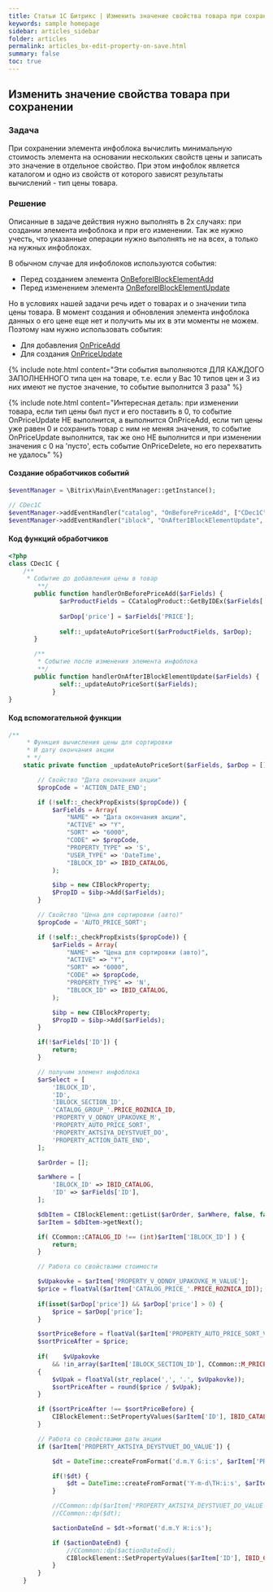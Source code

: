 ```yaml
---
title: Статьи 1С Битрикс | Изменить значение свойства товара при сохранении
keywords: sample homepage
sidebar: articles_sidebar
folder: articles
permalink: articles_bx-edit-property-on-save.html
summary: false
toc: true
---
```


## Изменить значение свойства товара при сохранении

### Задача

При сохранении элемента инфоблока вычислить минимальную стоимость элемента 
на основании нескольких свойств цены и записать это значение в отдельное свойство.
При этом инфоблок является каталогом и одно из свойств от которого зависят результаты вычислений - тип цены товара.

### Решение

Описанные в задаче действия нужно выполнять в 2х случаях: при создании элемента инфоблока и при его изменении.
Так же нужно учесть, что указанные операции нужно выполнять не на всех, а только на нужных инфоблоках.

В обычном случае для инфоблоков используются события:

  * Перед созданием элемента [OnBeforeIBlockElementAdd](https://dev.1c-bitrix.ru/api_help/iblock/events/onbeforeiblockelementadd.php)
  * Перед изменением элемента [OnBeforeIBlockElementUpdate](https://dev.1c-bitrix.ru/api_help/iblock/events/onbeforeiblockelementupdate.php)

Но в условиях нашей задачи речь идет о товарах и о значении типа цены товара. 
В момент создания и обновления элемента инфоблока данных о его цене еще нет и получить мы их в эти моменты не можем.
Поэтому нам нужно использовать события:

  * Для добавления [OnPriceAdd](https://dev.1c-bitrix.ru/api_help/catalog/events/onpriceadd.php)
  * Для создания [OnPriceUpdate](https://dev.1c-bitrix.ru/api_help/catalog/events/onpriceupdate.php)
  
{% include note.html content="Эти события выполняются ДЛЯ КАЖДОГО ЗАПОЛНЕННОГО типа цен на товаре, т.е. если у Вас 10 типов цен и 3 из них имеют не пустое значение, то событие выполнится 3 раза" %}

{% include note.html content="Интересная деталь: при изменении товара, если тип цены был пуст и его поставить в 0, то событие OnPriceUpdate НЕ выполнится, а выполнится OnPriceAdd, если тип цены уже равен 0 и сохранить товар с ним не меняя значения, то событие OnPriceUpdate выполнится, так же оно НЕ выполнится и при изменении значения с 0 на 'пусто', есть событие OnPriceDelete, но его перехватить не удалось" %}

#### Создание обработчиков событий

```php
$eventManager = \Bitrix\Main\EventManager::getInstance();

// CDec1C
$eventManager->addEventHandler("catalog", "OnBeforePriceAdd", ["CDec1C", "handlerOnBeforePriceAdd"]);
$eventManager->addEventHandler("iblock", "OnAfterIBlockElementUpdate", ["CDec1C", "handlerOnAfterIBlockElementUpdate"]);
```

#### Код функций обработчиков

```php
<?php
class CDec1C {
    /** 
     * Событие до добавления цены в товар
	    **/
	   public function handlerOnBeforePriceAdd($arFields) {
		      $arProductFields = CCatalogProduct::GetByIDEx($arFields['PRODUCT_ID']);
		
		      $arDop['price'] = $arFields['PRICE'];
		
		      self::_updateAutoPriceSort($arProductFields, $arDop);
	   }

	   /** 
	    * Событие после изменения элемента инфоблока
	    **/
	   public function handlerOnAfterIBlockElementUpdate($arFields) {
		      self::_updateAutoPriceSort($arFields);
		 	}
}
```

#### Код вспомогательной функции

```php
/** 
	 * Функция вычисления цены для сортировки
	 * И дату окончания акции
	 * */
	static private function _updateAutoPriceSort($arFields, $arDop = []) {

	    // Свойство "Дата окончания акции"
        $propCode = 'ACTION_DATE_END';

	    if (!self::_checkPropExists($propCode)) {
            $arFields = Array(
                "NAME" => "Дата окончания акции",
                "ACTIVE" => "Y",
                "SORT" => "6000",
                "CODE" => $propCode,
                "PROPERTY_TYPE" => 'S',
                "USER_TYPE" => 'DateTime',
                "IBLOCK_ID" => IBID_CATALOG,
            );

            $ibp = new CIBlockProperty;
            $PropID = $ibp->Add($arFields);
        }

        // Свойство "Цена для сортировки (авто)"
        $propCode = 'AUTO_PRICE_SORT';

        if (!self::_checkPropExists($propCode)) {
            $arFields = Array(
                "NAME" => "Цена для сортировки (авто)",
                "ACTIVE" => "Y",
                "SORT" => "6000",
                "CODE" => $propCode,
                "PROPERTY_TYPE" => 'N',
                "IBLOCK_ID" => IBID_CATALOG,
            );

            $ibp = new CIBlockProperty;
            $PropID = $ibp->Add($arFields);
        }

		if(!$arFields['ID']) {
			return;
		}

		// получим элемент инфоблока
		$arSelect = [
			'IBLOCK_ID',
			'ID',
			'IBLOCK_SECTION_ID',
			'CATALOG_GROUP_'.PRICE_ROZNICA_ID,
			'PROPERTY_V_ODNOY_UPAKOVKE_M',
			'PROPERTY_AUTO_PRICE_SORT',
			'PROPERTY_AKTSIYA_DEYSTVUET_DO',
			'PROPERTY_ACTION_DATE_END',
		];

		$arOrder = [];

		$arWhere = [
			'IBLOCK_ID' => IBID_CATALOG,
			'ID' => $arFields['ID'],
		];

		$dbItem = CIBlockElement::getList($arOrder, $arWhere, false, false, $arSelect);
		$arItem = $dbItem->getNext();

		if( CCommon::CATALOG_ID !== (int)$arItem['IBLOCK_ID'] ) {
			return;
		}

		// Работа со свойствами стоимости

		$vUpakovke = $arItem['PROPERTY_V_ODNOY_UPAKOVKE_M_VALUE'];
		$price = floatVal($arItem['CATALOG_PRICE_'.PRICE_ROZNICA_ID]);
		
		if(isset($arDop['price']) && $arDop['price'] > 0) {
			$price = $arDop['price'];
		}

		$sortPriceBefore = floatVal($arItem['PROPERTY_AUTO_PRICE_SORT_VALUE']);
		$sortPriceAfter = $price;
		
		if(    $vUpakovke
			&& !in_array($arItem['IBLOCK_SECTION_ID'], CCommon::M_PRICE_CATS_ESC)) 
		{
			$vUpak = floatVal(str_replace(',', '.', $vUpakovke));
			$sortPriceAfter = round($price / $vUpak);
		}

		if ($sortPriceAfter !== $sortPriceBefore) {
			CIBlockElement::SetPropertyValues($arItem['ID'], IBID_CATALOG, $sortPriceAfter, 'AUTO_PRICE_SORT');
		}

		// Работа со свойствами даты акции
		if ($arItem['PROPERTY_AKTSIYA_DEYSTVUET_DO_VALUE']) {

		    $dt = DateTime::createFromFormat('d.m.Y G:i:s', $arItem['PROPERTY_AKTSIYA_DEYSTVUET_DO_VALUE']);

            if(!$dt) {
                $dt = DateTime::createFromFormat('Y-m-d\TH:i:s', $arItem['PROPERTY_AKTSIYA_DEYSTVUET_DO_VALUE']);
            }

            //CCommon::dp($arItem['PROPERTY_AKTSIYA_DEYSTVUET_DO_VALUE']);
            //CCommon::dp($dt);

			$actionDateEnd = $dt->format('d.m.Y H:i:s');

			if ($actionDateEnd) {
				//CCommon::dp($actionDateEnd);
				CIBlockElement::SetPropertyValues($arItem['ID'], IBID_CATALOG, $actionDateEnd, 'ACTION_DATE_END');
			}
		}
	}
```
